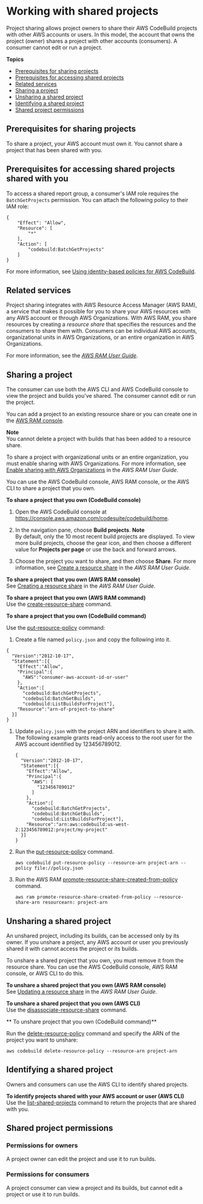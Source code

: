 # Working with shared projects<a name="project-sharing"></a>

Project sharing allows project owners to share their AWS CodeBuild projects with other AWS accounts or users\. In this model, the account that owns the project \(owner\) shares a project with other accounts \(consumers\)\. A consumer cannot edit or run a project\.

**Topics**
+ [Prerequisites for sharing projects](#project-sharing-prereqs)
+ [Prerequisites for accessing shared projects](#project-sharing-access-prereqs)
+ [Related services](#project-sharing-related)
+ [Sharing a project](#project-sharing-share)
+ [Unsharing a shared project](#project-sharing-unshare)
+ [Identifying a shared project](#project-sharing-identify)
+ [Shared project permissions](#project-sharing-perms)

## Prerequisites for sharing projects<a name="project-sharing-prereqs"></a>

 To share a project, your AWS account must own it\. You cannot share a project that has been shared with you\. 

## Prerequisites for accessing shared projects shared with you<a name="project-sharing-access-prereqs"></a>

To access a shared report group, a consumer's IAM role requires the `BatchGetProjects` permission\. You can attach the following policy to their IAM role: 

```
{
    "Effect": "Allow",
    "Resource": [
        "*"
    ],
    "Action": [
        "codebuild:BatchGetProjects"
    ]
}
```

 For more information, see [Using identity\-based policies for AWS CodeBuild](auth-and-access-control-iam-identity-based-access-control.md)\. 

## Related services<a name="project-sharing-related"></a>

Project sharing integrates with AWS Resource Access Manager \(AWS RAM\), a service that makes it possible for you to share your AWS resources with any AWS account or through AWS Organizations\. With AWS RAM, you share resources by creating a *resource share* that specifies the resources and the consumers to share them with\. Consumers can be individual AWS accounts, organizational units in AWS Organizations, or an entire organization in AWS Organizations\.

For more information, see the *[AWS RAM User Guide](https://docs.aws.amazon.com/ram/latest/userguide/)*\.

## Sharing a project<a name="project-sharing-share"></a>

The consumer can use both the AWS CLI and AWS CodeBuild console to view the project and builds you've shared\. The consumer cannot edit or run the project\.

You can add a project to an existing resource share or you can create one in the [AWS RAM console](https://console.aws.amazon.com/ram)\.

**Note**  
 You cannot delete a project with builds that has been added to a resource share\. 

To share a project with organizational units or an entire organization, you must enable sharing with AWS Organizations\. For more information, see [Enable sharing with AWS Organizations](https://docs.aws.amazon.com/ram/latest/userguide/getting-started-sharing.html) in the *AWS RAM User Guide*\.

You can use the AWS CodeBuild console, AWS RAM console, or the AWS CLI to share a project that you own\.

**To share a project that you own \(CodeBuild console\)**

1. Open the AWS CodeBuild console at [https://console\.aws\.amazon\.com/codesuite/codebuild/home](https://console.aws.amazon.com/codesuite/codebuild/home)\.

1. In the navigation pane, choose **Build projects**\.
**Note**  
By default, only the 10 most recent build projects are displayed\. To view more build projects, choose the gear icon, and then choose a different value for **Projects per page** or use the back and forward arrows\.

1.  Choose the project you want to share, and then choose **Share**\. For more information, see [Create a resource share](https://docs.aws.amazon.com/ram/latest/userguide/getting-started-sharing.html#getting-started-sharing-create) in the *AWS RAM User Guide*\. 

**To share a project that you own \(AWS RAM console\)**  
See [Creating a resource share](https://docs.aws.amazon.com/ram/latest/userguide/working-with-sharing.html#working-with-sharing-create) in the *AWS RAM User Guide*\.

**To share a project that you own \(AWS RAM command\)**  
Use the [create\-resource\-share](https://docs.aws.amazon.com/cli/latest/reference/ram/create-resource-share.html) command\.

 **To share a project that you own \(CodeBuild command\)** <a name="codebuild-command"></a>

Use the [put\-resource\-policy](https://docs.aws.amazon.com/cli/latest/reference/codebuild/put-resource-policy.html) command:

1.  Create a file named `policy.json` and copy the following into it\. 

   ```
   {
     "Version":"2012-10-17",
     "Statement":[{
       "Effect":"Allow",
       "Principal":{
         "AWS":"consumer-aws-account-id-or-user"
       },
       "Action":[
         "codebuild:BatchGetProjects",
         "codebuild:BatchGetBuilds",
         "codebuild:ListBuildsForProject"],
       "Resource":"arn-of-project-to-share"
     }]
   }
   ```

1. Update `policy.json` with the project ARN and identifiers to share it with\. The following example grants read\-only access to the root user for the AWS account identified by 123456789012\. 

   ```
   {
     "Version":"2012-10-17",
     "Statement":[{
       "Effect":"Allow",
       "Principal":{
         "AWS": [
           "123456789012"
         ]
       },
       "Action":[
         "codebuild:BatchGetProjects",
         "codebuild:BatchGetBuilds",
         "codebuild:ListBuildsForProject"],
       "Resource":"arn:aws:codebuild:us-west-2:123456789012:project/my-project"
     }]
   }
   ```

1. Run the [put\-resource\-policy](https://docs.aws.amazon.com/cli/latest/reference/codebuild/put-resource-policy.html) command\.

   ```
   aws codebuild put-resource-policy --resource-arn project-arn --policy file://policy.json
   ```

1. Run the AWS RAM [promote\-resource\-share\-created\-from\-policy](https://docs.aws.amazon.com/cli/latest/reference/ram/promote-resource-share-created-from-policy.html) command\.

   ```
   aws ram promote-resource-share-created-from-policy --resource-share-arn resourcearn: project-arn
   ```

## Unsharing a shared project<a name="project-sharing-unshare"></a>

An unshared project, including its builds, can be accessed only by its owner\. If you unshare a project, any AWS account or user you previously shared it with cannot access the project or its builds\.

To unshare a shared project that you own, you must remove it from the resource share\. You can use the AWS CodeBuild console, AWS RAM console, or AWS CLI to do this\.

**To unshare a shared project that you own \(AWS RAM console\)**  
See [Updating a resource share](https://docs.aws.amazon.com/ram/latest/userguide/working-with-sharing.html#working-with-sharing-update) in the *AWS RAM User Guide*\.

**To unshare a shared project that you own \(AWS CLI\)**  
Use the [disassociate\-resource\-share](https://docs.aws.amazon.com/cli/latest/reference/ram/disassociate-resource-share.html) command\.

 ** To unshare project that you own \(CodeBuild command\)** 

Run the [delete\-resource\-policy](https://docs.aws.amazon.com/cli/latest/reference/codebuild/delete-resource-policy.html) command and specify the ARN of the project you want to unshare:

```
aws codebuild delete-resource-policy --resource-arn project-arn
```

## Identifying a shared project<a name="project-sharing-identify"></a>

Owners and consumers can use the AWS CLI to identify shared projects\.

**To identify projects shared with your AWS account or user \(AWS CLI\)**  
Use the [list\-shared\-projects](https://docs.aws.amazon.com/cli/latest/reference/codebuild/list-shared-projects.html) command to return the projects that are shared with you\.

## Shared project permissions<a name="project-sharing-perms"></a>

### Permissions for owners<a name="project-perms-owner"></a>

A project owner can edit the project and use it to run builds\.

### Permissions for consumers<a name="project-perms-consumer"></a>

A project consumer can view a project and its builds, but cannot edit a project or use it to run builds\.